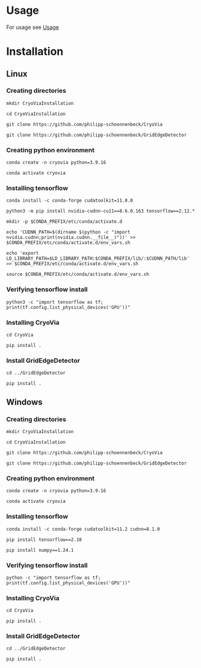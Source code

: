 # Usage
For usage see [Usage](How_to_use.md)

# Installation

## Linux

### Creating directories
```mkdir CryoViaInstallation```

```cd CryoViaInstallation```

```git clone https://github.com/philipp-schoennenbeck/CryoVia```

```git clone https://github.com/philipp-schoennenbeck/GridEdgeDetector```

### Creating python environment
```conda create -n cryovia python=3.9.16```

```conda activate cryovia```

### Installing tensorflow 

```conda install -c conda-forge cudatoolkit=11.8.0```

```python3 -m pip install nvidia-cudnn-cu11==8.6.0.163 tensorflow==2.12.*```

```mkdir -p $CONDA_PREFIX/etc/conda/activate.d```

```echo 'CUDNN_PATH=$(dirname $(python -c "import nvidia.cudnn;print(nvidia.cudnn.__file__)"))' >> $CONDA_PREFIX/etc/conda/activate.d/env_vars.sh```

```echo 'export LD_LIBRARY_PATH=$LD_LIBRARY_PATH:$CONDA_PREFIX/lib/:$CUDNN_PATH/lib' >> $CONDA_PREFIX/etc/conda/activate.d/env_vars.sh```

```source $CONDA_PREFIX/etc/conda/activate.d/env_vars.sh```

### Verifying tensorflow install
```python3 -c "import tensorflow as tf; print(tf.config.list_physical_devices('GPU'))"```

### Installing CryoVia
```cd CryoVia```

```pip install .```

### Install GridEdgeDetector
```cd ../GridEdgeDetector```

```pip install .```


## Windows

### Creating directories
```mkdir CryoViaInstallation```

```cd CryoViaInstallation```

```git clone https://github.com/philipp-schoennenbeck/CryoVia```

```git clone https://github.com/philipp-schoennenbeck/GridEdgeDetector```

### Creating python environment
```conda create -n cryovia python=3.9.16```

```conda activate cryovia```

### Installing tensorflow

```conda install -c conda-forge cudatoolkit=11.2 cudnn=8.1.0```

```pip install tensorflow==2.10```

```pip install numpy==1.24.1```

### Verifying tensorflow install

```python -c "import tensorflow as tf; print(tf.config.list_physical_devices('GPU'))"```

### Installing CryoVia
```cd CryoVia```

```pip install .```

### Install GridEdgeDetector
```cd ../GridEdgeDetector```

```pip install .```
